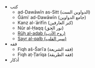 ﻿- كتب
  - ad-Dawāwīn as-Sitt (الدواوين الست)
  - Ǧāmiʿ ad-Dawāwīn (جامع الدواوين)
  - Kanz al-ʿārifīn (كنز العارفين)
  - Nūr al-Ḥaqq (نور الحق)
  - [Rūḥ al-adab (روح الأدب)](/kutub/ruhaladab.md)
  - [Sayr al-qalb (سير القلب)](/kutub/Sayr/Sayr.md)
- فقه
  - Fiqh aš-Šarīʿa (فقه الشريعة)
  - Fiqh aṭ-Ṭarīqa (فقه الطريقة)
- أذكار